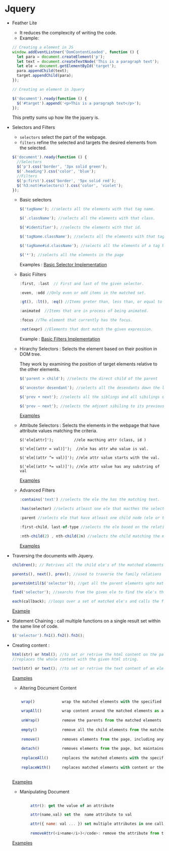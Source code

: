 # Jquery

- Feather Lite

  - It reduces the complexcity of writing the code.
  - Example:

  ```js
  // Creating a element in JS
  window.addEventListner('DomContentLoaded', function () {
    let para = document.createElement('p');
    let text = document.createTextNode('This is a paragraph text');
    let ele = document.getElementById('target');
    para.appendChild(text);
    target.appendChild(para);
  });
  ```

  ```js
  // Creating an element in Jquery

  $('document').ready(function () {
    $('#target').append('<p>This is a paragraph text</p>');
  });
  ```

  This pretty sums up how lite the jquery is.

- Selectors and Filters

  - `selectors` select the part of the webpage.
  - `filters` refine the selected and targets the desired elements from the selected.

  ```js
  $('document').ready(function () {
    //Selectors
    $('p').css('border', '3px solid green');
    $('.heading').css('color', 'blue');
    //Filters
    $('p:first').css('border', '5px solid red');
    $('h3:not(#selectors)').css('color', 'violet');
  });
  ```

  - Basic selectors 

    ```js
    $('tagName'); //selects all the elements with that tag name.

    $('.className'); //selects all the elements with that class.

    $('#identifier'); //selects the elements with that id.

    $('tagName.className'); //selects all the elements with that tagname having matching class.

    $('tagName#id.className'); //selects all the elements of a tag having both matching id and class.

    $('*'); //selects all the elements in the page
    ```
      Examples : [Basic Selector Implementation](https://github.com/vvvk-gh/jquery/blob/master/BasicSelectors_finished.htm)

  - Basic Fiilters

    ```js
    :first, :last  // First and last of the given selector.

    :even, :odd //Only even or odd items in the matched set.

    :gt(), :lt(), :eq() //Items greter than, less than, or equal to an index.

    :animated  //Items that are in process of being animated.

    :focus //The element that currently has the focus.

    :not(expr) //Elements that dont match the given expression.
    ```
      Example : [Basic Filters Implementation](https://github.com/vvvk-gh/jquery/blob/master/BasicFilters_finished.html)

  - Hirarchy Selectors : Selects the element based on their position in DOM tree.

    They work by examining the position of target elements relative to the other elements.

    ```js
    $('parent > child'); //selects the direct child of the parent

    $('ancestor desendant'); //selects all the desendants down the line.

    $('prev + next'); //selects all the siblings and all sibilings down the line.

    $('prev ~ next'); //selects the adjcent sibiling to its previous.
    
    ```
    [Examples](https://github.com/vvvk-gh/jquery/blob/master/HierCombo_finished.html)

  - Attribute Selectors : Selects the elements in the webpage that have attribute values matching the criteria.

    ```JS
    $('ele[attr]');         //ele macthing attr (class, id )

    $('ele[(attr = val)]');  //ele has attr who value is val.

    $('ele[(attr ^= val)]'); //ele attr value starts with the val.

    $('ele[(attr *= val)]'); //ele attr value has any substring of val
    ```
    [Examples](https://github.com/vvvk-gh/jquery/blob/master/AttrFilters_finished.html)

  - Advanced Filters

    ```js
    :contains('text') //selects the ele the has the matching text.

    :has(selector) //selects atleast one ele that macthes the selector.

    :parent //selects ele that have atleast one child node (ele or text).

    :first-child, last-of-type //selects the ele based on the relations (fisrt child , last child of a parent ele)

    :nth-child(2) , nth-child(2n) //selects the child matching the mentioned index.
    ```
    [Examples](https://github.com/vvvk-gh/jquery/blob/master/ChildVisCont_finished.html)

- Traversing the documents with Jquery.

  ```js
  children(); // Retrives all the child ele's of the matched elements, expect text nodes.

  parents(), next(), prev(); //used to traverse the family relations of an element

  parentsUntil($('selector')); //get all the parent elements upto matched selector and the matched selector is not included.

  find('selector'); //searchs from the given ele to find the ele's that match the selector expression.

  each(callback); //loops over a set of matched ele's and calls the function for each one.
  ```
  [Example](https://github.com/vvvk-gh/jquery/blob/master/traversing_finished.html)

- Statement Chaining : call multiple functions on a single result set within the same line of code.
  ```js
  $('selector').fn1().fn2().fn3();
  ```
- Creating content :

  ```js
  html(str) or html(); //to set or retrive the html content on the page.
  //replaces the whole content with the given html string.

  text(str) or text(); //to set or retrive the text content of an ele
  ```
  [Examples](https://github.com/vvvk-gh/jquery/blob/master/creating_finished.htm)
  
  - Altering Document Content
  
  ```js
  
      wrap()            wrap the matched elements with the specified content
      
      wrapAll()         wrap content around the matched elements as a group
      
      unWrap()          remove the parents from the matched elements
      
      empty()           remove all the child elements from the matched elements
      
      remove()          removes elements from the page, including any embedded data and event handlers
      
      detach()          removes elements from the page, but maintains embedded data and event handlers
      
      replaceAll()      replaces the matched elements with the specified content
      
      replaceWith()     replaces matched elements with content or the results of a callback function
      
  ```
  [Examples](https://github.com/vvvk-gh/jquery/blob/master/altering_finished.htm)
  
    - Manipulating Document
    
    ```js
            
            attr(): get the value of an attribute

            attr(name,val) set the  name attribute to val

            attr({ name: val ... }) set multiple attributes in one call
              
            removeAttr(<i>name</i>)</code>: remove the attribute from the element
    ```
    [Examples](https://github.com/vvvk-gh/jquery/blob/master/attributes_finished.htm)
    
    
